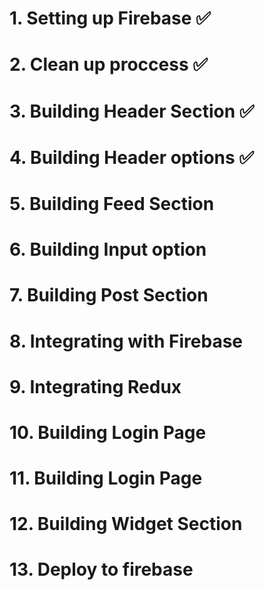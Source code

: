 # 1. Setting up Firebase ✅

# 2. Clean up proccess ✅

# 3. Building Header Section ✅

# 4. Building Header options ✅

# 5. Building Feed Section

# 6. Building Input option

# 7. Building Post Section

# 8. Integrating with Firebase

# 9. Integrating Redux

# 10. Building Login Page

# 11. Building Login Page

# 12. Building Widget Section

# 13. Deploy to firebase
